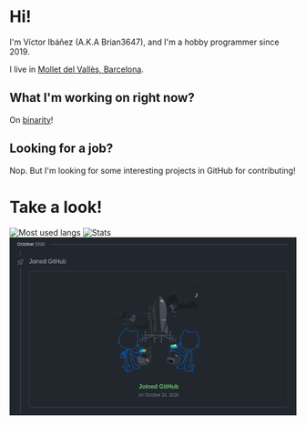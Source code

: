 # Hi!
I'm Víctor Ibáñez (A.K.A Brian3647), and I'm a hobby programmer since 2019.

I live in [Mollet del Vallès, Barcelona](https://goo.gl/maps/4oUmj22o6R3aPh3Q7).

## What I'm working on right now?

On [binarity](https://github.com/Brian3647/binarity)!

## Looking for a job?

Nop. But I'm looking for some interesting projects in GitHub for contributing!

# Take a look!

![Most used langs](https://github-readme-stats.vercel.app/api/top-langs/?username=Brian3647&theme=dark) ![Stats](https://github-readme-stats.vercel.app/api?username=Brian3647&show_icons=true&theme=dark) 
![img](/img1.png)

